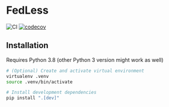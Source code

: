 FedLess
================================

![CI](https://github.com/andreas-grafberger/thesis-code/workflows/Lint%20and%20Test/badge.svg)
[![codecov](https://codecov.io/gh/andreas-grafberger/thesis-code/branch/main/graph/badge.svg?token=Z5SRPU9AAI)](https://codecov.io/gh/andreas-grafberger/thesis-code)

## Installation
Requires Python 3.8 (other Python 3 version might work as well)
```bash
# (Optional) Create and activate virtual environment
virtualenv .venv
source .venv/bin/activate

# Install development dependencies
pip install ".[dev]"
```
